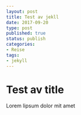```yaml
---
layout: post
title: Test av jekll
date: 2017-09-20
type: post
published: true
status: publish
categories:
- Reise
tags:
- jekyll
---
```


# Test av title

Lorem lipsum dolor mit amet
